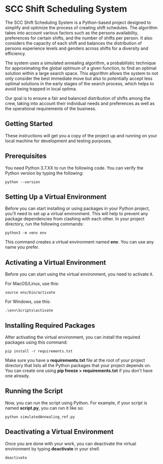 # SCC Shift Scheduling System
The SCC Shift Scheduling System is a Python-based project designed to simplify and optimize the process of creating shift schedules. The algorithm takes into account various factors such as the persons availability, preferences for certain shifts, and the number of shifts per person. It also considers the capacity of each shift and balances the distribution of persons experience levels and genders across shifts for a diversity and efficiency.

The system uses a simulated annealing algorithm, a probabilistic technique for approximating the global optimum of a given function, to find an optimal solution within a large search space. This algorithm allows the system to not only consider the best immediate move but also to potentially accept less optimal solutions in the early stages of the search process, which helps to avoid being trapped in local optima.

Our goal is to ensure a fair and balanced distribution of shifts among the crew, taking into account their individual needs and preferences as well as the operational requirements of the business.

## Getting Started
These instructions will get you a copy of the project up and running on your local machine for development and testing purposes.

## Prerequisites
You need Python 3.7.XX to run the following code. You can verify the Python version by typing the following:

```
python --version
```
## Setting Up a Virtual Environment
Before you can start installing or using packages in your Python project, you'll need to set up a virtual environment. This will help to prevent any package dependencies from clashing with each other. In your project directory, run the following commands:

```
python3 -m venv env
```
This command creates a virtual environment named **env**. You can use any name you prefer.

## Activating a Virtual Environment
Before you can start using the virtual environment, you need to activate it.

For MacOS/Linux, use this:
```
source env/bin/activate
```

For Windows, use this:
```
.\env\Scripts\activate
```

## Installing Required Packages
After activating the virtual environment, you can install the required packages using this command:

```
pip install -r requirements.txt
```
Make sure you have a **requirements.txt** file at the root of your project directory that lists all the Python packages that your project depends on. You can create one using **pip freeze > requirements.txt** if you don't have one already.

## Running the Script
Now, you can run the script using Python. For example, if your script is named **script.py**, you can run it like so:

```
python simulatedAnnealing_ref.py
```

## Deactivating a Virtual Environment
Once you are done with your work, you can deactivate the virtual environment by typing **deactivate** in your shell.

```
deactivate
```
